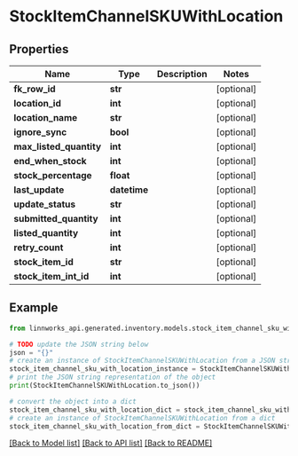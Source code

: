 # StockItemChannelSKUWithLocation


## Properties

Name | Type | Description | Notes
------------ | ------------- | ------------- | -------------
**fk_row_id** | **str** |  | [optional] 
**location_id** | **int** |  | [optional] 
**location_name** | **str** |  | [optional] 
**ignore_sync** | **bool** |  | [optional] 
**max_listed_quantity** | **int** |  | [optional] 
**end_when_stock** | **int** |  | [optional] 
**stock_percentage** | **float** |  | [optional] 
**last_update** | **datetime** |  | [optional] 
**update_status** | **str** |  | [optional] 
**submitted_quantity** | **int** |  | [optional] 
**listed_quantity** | **int** |  | [optional] 
**retry_count** | **int** |  | [optional] 
**stock_item_id** | **str** |  | [optional] 
**stock_item_int_id** | **int** |  | [optional] 

## Example

```python
from linnworks_api.generated.inventory.models.stock_item_channel_sku_with_location import StockItemChannelSKUWithLocation

# TODO update the JSON string below
json = "{}"
# create an instance of StockItemChannelSKUWithLocation from a JSON string
stock_item_channel_sku_with_location_instance = StockItemChannelSKUWithLocation.from_json(json)
# print the JSON string representation of the object
print(StockItemChannelSKUWithLocation.to_json())

# convert the object into a dict
stock_item_channel_sku_with_location_dict = stock_item_channel_sku_with_location_instance.to_dict()
# create an instance of StockItemChannelSKUWithLocation from a dict
stock_item_channel_sku_with_location_from_dict = StockItemChannelSKUWithLocation.from_dict(stock_item_channel_sku_with_location_dict)
```
[[Back to Model list]](../README.md#documentation-for-models) [[Back to API list]](../README.md#documentation-for-api-endpoints) [[Back to README]](../README.md)


